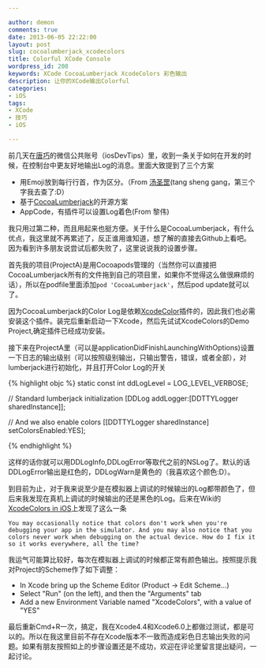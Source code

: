```yaml
---

author: demon
comments: true
date: 2013-06-05 22:22:00
layout: post
slug: cocoalumberjack_xcodecolors
title: Colorful XCode Console
wordpress_id: 208
keywords: XCode CocoaLumberjack XcodeColors 彩色输出
description: 让你的XCode输出Colorful
categories:
- iOS 
tags:
- XCode
- 技巧
- iOS

---
```


前几天在[唐巧](http://blog.devtang.com/)的微信公共账号（iosDevTips）里，收到一条关于如何在开发的时候，在控制台中更友好地输出Log的消息。里面大致提到了三个方案

 * 用Emoji放到每行行首，作为区分。（From [汤圣罡](http://lextang.com/)(tang sheng gang，第三个字我去查了:D）
 * 基于[CocoaLumberjack](https://github.com/robbiehanson/CocoaLumberjack)的开源方案
 * AppCode，有插件可以设置Log着色(From 黎伟)
 
我只用过第二种，而且用起来也挺方便。关于什么是CocoaLumberjack，有什么优点，我这里就不再累述了，反正谁用谁知道，想了解的直接去Github上看吧。因为看到许多朋友说尝试后都失败了，这里说说我的设置步骤。
 
首先我的项目(ProjectA)是用Cocoapods管理的（当然你可以直接把CocoaLumberjack所有的文件拖到自己的项目里，如果你不觉得这么做很麻烦的话），所以在podfile里面添加`pod 'CocoaLumberjack'`，然后pod update就可以了。
 
因为CocoaLumberjack的Color Log是依赖[XcodeColor](https://github.com/robbiehanson/XcodeColors)插件的，因此我们也必需安装这个插件。装完后重新启动一下Xcode，然后先试试XcodeColors的Demo Project,确定插件已经成功安装。
 
接下来在ProjectA里（可以是applicationDidFinishLaunchingWithOptions)设置一下日志的输出级别（可以按照级别输出，只输出警告，错误，或者全部），对lumberjack进行初始化，并且打开Color Log的开关
 
{% highlight objc %}
static const int ddLogLevel = LOG_LEVEL_VERBOSE;

// Standard lumberjack initialization
[DDLog addLogger:[DDTTYLogger sharedInstance]];

// And we also enable colors
[[DDTTYLogger sharedInstance] setColorsEnabled:YES];

{% endhighlight %}

这样的话你就可以用DDLogInfo,DDLogError等取代之前的NSLog了。默认的话DDLogError输出是红色的，DDLogWarn是黄色的（我喜欢这个颜色:D）。

到目前为止，对于我来说至少是在模拟器上调试的时候输出的Log都带颜色了，但后来我发现在真机上调试的时候输出的还是黑色的Log。后来在Wiki的[XcodeColors in iOS](https://github.com/robbiehanson/CocoaLumberjack/wiki/XcodeColors)上发现了这么一条

```
You may occasionally notice that colors don't work when you're debugging your app in the simulator. And you may also notice that you colors never work when debugging on the actual device. How do I fix it so it works everywhere, all the time?
```

我运气可能算比较好，每次在模拟器上调试的时候都正常有颜色输出。按照提示我对Project的Scheme作了如下调整：

* In Xcode bring up the Scheme Editor (Product -> Edit Scheme...)
* Select "Run" (on the left), and then the "Arguments" tab
* Add a new Environment Variable named "XcodeColors", with a value of "YES"

最后重新Cmd+R一次，搞定，我在Xcode4.4和Xcode6.0上都做过测试，都是可以的。所以在我这里目前不存在Xcode版本不一致而造成彩色日志输出失败的问题。如果有朋友按照如上的步骤设置还是不成功，欢迎在评论里留言提出疑问，一起讨论。




